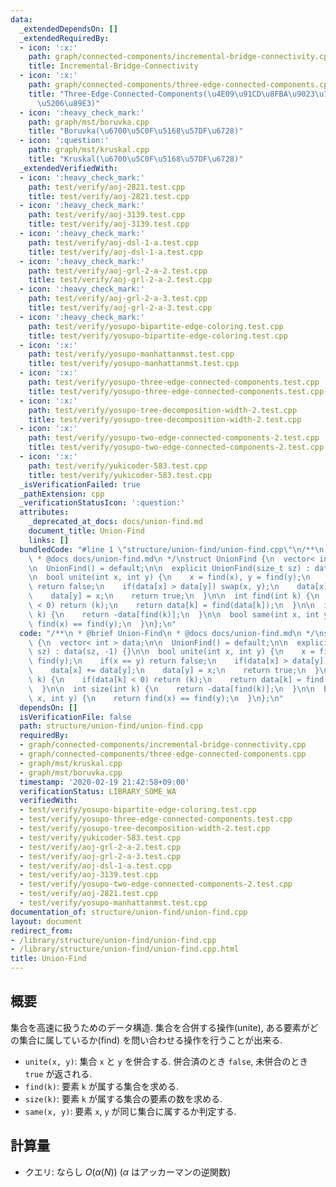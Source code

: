```yaml
---
data:
  _extendedDependsOn: []
  _extendedRequiredBy:
  - icon: ':x:'
    path: graph/connected-components/incremental-bridge-connectivity.cpp
    title: Incremental-Bridge-Connectivity
  - icon: ':x:'
    path: graph/connected-components/three-edge-connected-components.cpp
    title: "Three-Edge-Connected-Components(\u4E09\u91CD\u8FBA\u9023\u7D50\u6210\u5206\
      \u5206\u89E3)"
  - icon: ':heavy_check_mark:'
    path: graph/mst/boruvka.cpp
    title: "Boruvka(\u6700\u5C0F\u5168\u57DF\u6728)"
  - icon: ':question:'
    path: graph/mst/kruskal.cpp
    title: "Kruskal(\u6700\u5C0F\u5168\u57DF\u6728)"
  _extendedVerifiedWith:
  - icon: ':heavy_check_mark:'
    path: test/verify/aoj-2821.test.cpp
    title: test/verify/aoj-2821.test.cpp
  - icon: ':heavy_check_mark:'
    path: test/verify/aoj-3139.test.cpp
    title: test/verify/aoj-3139.test.cpp
  - icon: ':heavy_check_mark:'
    path: test/verify/aoj-dsl-1-a.test.cpp
    title: test/verify/aoj-dsl-1-a.test.cpp
  - icon: ':heavy_check_mark:'
    path: test/verify/aoj-grl-2-a-2.test.cpp
    title: test/verify/aoj-grl-2-a-2.test.cpp
  - icon: ':heavy_check_mark:'
    path: test/verify/aoj-grl-2-a-3.test.cpp
    title: test/verify/aoj-grl-2-a-3.test.cpp
  - icon: ':heavy_check_mark:'
    path: test/verify/yosupo-bipartite-edge-coloring.test.cpp
    title: test/verify/yosupo-bipartite-edge-coloring.test.cpp
  - icon: ':x:'
    path: test/verify/yosupo-manhattanmst.test.cpp
    title: test/verify/yosupo-manhattanmst.test.cpp
  - icon: ':x:'
    path: test/verify/yosupo-three-edge-connected-components.test.cpp
    title: test/verify/yosupo-three-edge-connected-components.test.cpp
  - icon: ':x:'
    path: test/verify/yosupo-tree-decomposition-width-2.test.cpp
    title: test/verify/yosupo-tree-decomposition-width-2.test.cpp
  - icon: ':x:'
    path: test/verify/yosupo-two-edge-connected-components-2.test.cpp
    title: test/verify/yosupo-two-edge-connected-components-2.test.cpp
  - icon: ':x:'
    path: test/verify/yukicoder-583.test.cpp
    title: test/verify/yukicoder-583.test.cpp
  _isVerificationFailed: true
  _pathExtension: cpp
  _verificationStatusIcon: ':question:'
  attributes:
    _deprecated_at_docs: docs/union-find.md
    document_title: Union-Find
    links: []
  bundledCode: "#line 1 \"structure/union-find/union-find.cpp\"\n/**\n * @brief Union-Find\n\
    \ * @docs docs/union-find.md\n */\nstruct UnionFind {\n  vector< int > data;\n\
    \n  UnionFind() = default;\n\n  explicit UnionFind(size_t sz) : data(sz, -1) {}\n\
    \n  bool unite(int x, int y) {\n    x = find(x), y = find(y);\n    if(x == y)\
    \ return false;\n    if(data[x] > data[y]) swap(x, y);\n    data[x] += data[y];\n\
    \    data[y] = x;\n    return true;\n  }\n\n  int find(int k) {\n    if(data[k]\
    \ < 0) return (k);\n    return data[k] = find(data[k]);\n  }\n\n  int size(int\
    \ k) {\n    return -data[find(k)];\n  }\n\n  bool same(int x, int y) {\n    return\
    \ find(x) == find(y);\n  }\n};\n"
  code: "/**\n * @brief Union-Find\n * @docs docs/union-find.md\n */\nstruct UnionFind\
    \ {\n  vector< int > data;\n\n  UnionFind() = default;\n\n  explicit UnionFind(size_t\
    \ sz) : data(sz, -1) {}\n\n  bool unite(int x, int y) {\n    x = find(x), y =\
    \ find(y);\n    if(x == y) return false;\n    if(data[x] > data[y]) swap(x, y);\n\
    \    data[x] += data[y];\n    data[y] = x;\n    return true;\n  }\n\n  int find(int\
    \ k) {\n    if(data[k] < 0) return (k);\n    return data[k] = find(data[k]);\n\
    \  }\n\n  int size(int k) {\n    return -data[find(k)];\n  }\n\n  bool same(int\
    \ x, int y) {\n    return find(x) == find(y);\n  }\n};\n"
  dependsOn: []
  isVerificationFile: false
  path: structure/union-find/union-find.cpp
  requiredBy:
  - graph/connected-components/incremental-bridge-connectivity.cpp
  - graph/connected-components/three-edge-connected-components.cpp
  - graph/mst/kruskal.cpp
  - graph/mst/boruvka.cpp
  timestamp: '2020-02-19 21:42:58+09:00'
  verificationStatus: LIBRARY_SOME_WA
  verifiedWith:
  - test/verify/yosupo-bipartite-edge-coloring.test.cpp
  - test/verify/yosupo-three-edge-connected-components.test.cpp
  - test/verify/yosupo-tree-decomposition-width-2.test.cpp
  - test/verify/yukicoder-583.test.cpp
  - test/verify/aoj-grl-2-a-2.test.cpp
  - test/verify/aoj-grl-2-a-3.test.cpp
  - test/verify/aoj-dsl-1-a.test.cpp
  - test/verify/aoj-3139.test.cpp
  - test/verify/yosupo-two-edge-connected-components-2.test.cpp
  - test/verify/aoj-2821.test.cpp
  - test/verify/yosupo-manhattanmst.test.cpp
documentation_of: structure/union-find/union-find.cpp
layout: document
redirect_from:
- /library/structure/union-find/union-find.cpp
- /library/structure/union-find/union-find.cpp.html
title: Union-Find
---
```

## 概要

集合を高速に扱うためのデータ構造. 集合を合併する操作(unite), ある要素がどの集合に属しているか(find) を問い合わせる操作を行うことが出来る.

* `unite(x, y)`: 集合 `x` と `y` を併合する. 併合済のとき `false`, 未併合のとき `true` が返される.
* `find(k)`: 要素 `k` が属する集合を求める.
* `size(k)`: 要素 `k` が属する集合の要素の数を求める.
* `same(x, y)`: 要素 `x`, `y` が同じ集合に属するか判定する.

## 計算量

* クエリ: ならし $O(\alpha(N))$ ($\alpha$ はアッカーマンの逆関数) 

